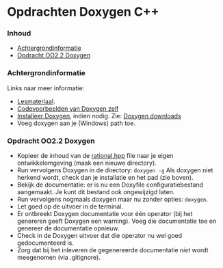 # Opdrachten Doxygen C++[](title-id) <!-- omit in toc -->

### Inhoud[](toc-id) <!-- omit in toc -->
- [Achtergrondinformatie](#achtergrondinformatie)
- [Opdracht OO2.2 Doxygen](#opdracht-oo22-doxygen)


### Achtergrondinformatie
Links naar meer informatie:
- [Lesmateriaal](README.md).
- [Codevoorbeelden van Doxygen zelf](https://www.doxygen.nl/manual/docblocks.html#docexamples)
- [Installeer Doxygen](https://www.doxygen.nl/manual/install.html), indien nodig. Zie: [Doxygen downloads](https://www.doxygen.nl/download.html)
- Voeg doxygen aan je (Windows) path toe. 

### Opdracht OO2.2 Doxygen
- Kopieer de inhoud van de [rational.hpp](./rational.hpp) file naar je eigen ontwikkelomgeving (maak een nieuwe directory).
- Run vervolgens Doxygen in de directory: `doxygen -g`
  Als doxygen niet herkend wordt, check dan je installatie en het pad (zie boven).
- Bekijk de documentatie: er is nu een Doxyfile configuratiebestand aangemaakt. Je kunt dit bestand ook ongewijzigd laten.
- Run vervolgens nogmaals doxygen maar nu zonder opties: `doxygen`.
- Let goed op de uitvoer in de terminal.
- Er ontbreekt Doxygen documentatie voor één operator (bij het genereren geeft Doxygen een warning). Voeg die documentatie toe en genereer de documentatie opnieuw. 
- Check in de Doxygen uitvoer dat die operator nu wel goed gedocumenteerd is. 
- Zorg dat bij het inleveren de gegenereerde documentatie *niet* wordt meegenomen (via .gitignore).